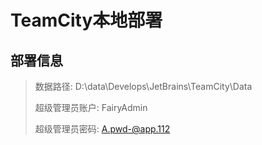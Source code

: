 # TeamCity本地部署

## 部署信息

> 数据路径:  D:\data\Develops\JetBrains\TeamCity\Data
>
> 超级管理员账户: FairyAdmin
>
> 超级管理员密码: A.pwd-@app.112

